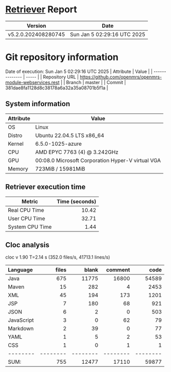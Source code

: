 # [Retriever](https://github.com/PalladioSimulator/Palladio-ReverseEngineering-Retriever) Report
| Version | Date |
| ------- | ---- |
| v5.2.0.202408280745 | Sun Jan  5 02:29:16 UTC 2025 |

# Git repository information
Date of execution: Sun Jan  5 02:29:16 UTC 2025
|    Attribute   | Value |
| -------------- | ----- |
| Repository URL | https://github.com/openmrs/openmrs-module-webservices.rest |
| Branch         | master |
| Commit         | 381dae8fa1128d8c38178a6a32a35a08701b5f1a |


## System information
| Attribute | Value |
| --------- | ----- |
| OS | Linux  |
| Distro | Ubuntu 22.04.5 LTS x86_64  |
| Kernel | 6.5.0-1025-azure  |
| CPU | AMD EPYC 7763 (4) @ 3.242GHz  |
| GPU | 00:08.0 Microsoft Corporation Hyper-V virtual VGA  |
| Memory | 723MiB / 15981MiB  |

## Retriever execution time
| Metric | Time (seconds) |
| --- | ---: |
| Real CPU Time | 10.42 |
| User CPU Time | 32.71 |
| System CPU Time | 1.44 |
<!--
Explainations:
- __Real CPU Time__: actual time the command has run (can be less than total time spent in user and system mode for multi-threaded processes)
- __User CPU Time__: time the command has spent running in user mode
- __System CPU Time__: time the command has spent running in system or kernel mode
-->

## Cloc analysis
cloc v 1.90  T=2.14 s (352.0 files/s, 41713.1 lines/s)

Language|files|blank|comment|code
:-------|-------:|-------:|-------:|-------:
Java|675|11775|16800|54589
Maven|15|282|4|2453
XML|45|194|173|1201
JSP|7|180|68|921
JSON|6|2|0|503
JavaScript|3|0|62|79
Markdown|2|39|0|77
YAML|1|5|2|53
CSS|1|0|1|1
--------|--------|--------|--------|--------
SUM:|755|12477|17110|59877
